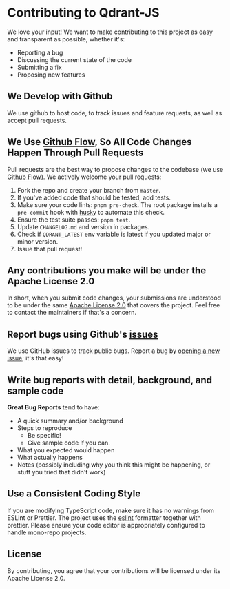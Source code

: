 # Contributing to Qdrant-JS

We love your input! We want to make contributing to this project as easy and transparent as possible, whether it's:

-   Reporting a bug
-   Discussing the current state of the code
-   Submitting a fix
-   Proposing new features

## We Develop with Github

We use github to host code, to track issues and feature requests, as well as accept pull requests.

## We Use [Github Flow](https://guides.github.com/introduction/flow/index.html), So All Code Changes Happen Through Pull Requests

Pull requests are the best way to propose changes to the codebase (we use [Github Flow](https://docs.github.com/en/get-started/quickstart/github-flow)). We actively welcome your pull requests:

1. Fork the repo and create your branch from `master`.
2. If you've added code that should be tested, add tests.
3. Make sure your code lints: `pnpm pre-check`. The root package installs a `pre-commit` hook with [husky](https://github.com/typicode/husky/) to automate this check.
4. Ensure the test suite passes: `pnpm test`.
5. Update `CHANGELOG.md` and version in packages.
6. Check if `QDRANT_LATEST` env variable is latest if you updated major or minor version.
7. Issue that pull request!

## Any contributions you make will be under the Apache License 2.0

In short, when you submit code changes, your submissions are understood to be under the same [Apache License 2.0](https://choosealicense.com/licenses/apache-2.0/) that covers the project. Feel free to contact the maintainers if that's a concern.

## Report bugs using Github's [issues](https://github.com/qdrant/qdrant-js/issues)

We use GitHub issues to track public bugs. Report a bug by [opening a new issue](); it's that easy!

## Write bug reports with detail, background, and sample code

**Great Bug Reports** tend to have:

-   A quick summary and/or background
-   Steps to reproduce
    -   Be specific!
    -   Give sample code if you can.
-   What you expected would happen
-   What actually happens
-   Notes (possibly including why you think this might be happening, or stuff you tried that didn't work)

## Use a Consistent Coding Style

If you are modifying TypeScript code, make sure it has no warnings from ESLint or Prettier.
The project uses the [eslint](https://eslint.org/) formatter together with prettier. Please ensure your code editor is appropriately configured to handle mono-repo projects.

## License

By contributing, you agree that your contributions will be licensed under its Apache License 2.0.
